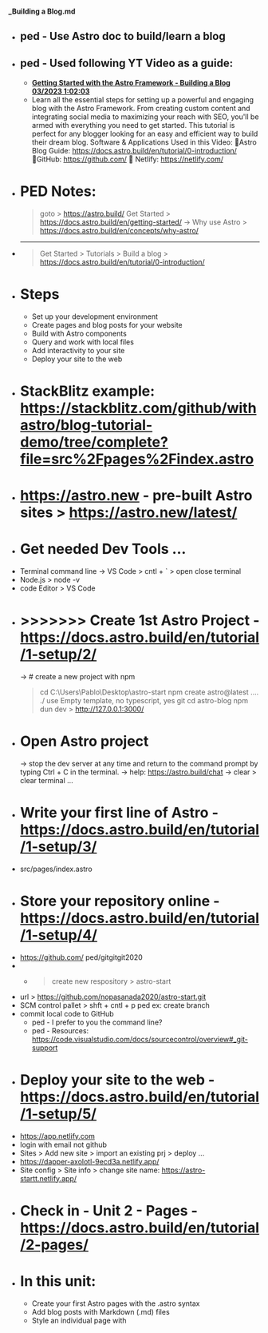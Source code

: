 #### \_Building a Blog.md

- ## ped - Use Astro doc to build/learn a blog
- ## ped - Used following YT Video as a guide:
  - [**Getting Started with the Astro Framework - Building a Blog 03/2023 1:02:03**](https://www.youtube.com/watch?v=v7ovCJ_oizI)
  - Learn all the essential steps for setting up a powerful and engaging blog with the Astro Framework. From creating custom content and integrating social media to maximizing your reach with SEO, you'll be armed with everything you need to get started. This tutorial is perfect for any blogger looking for an easy and efficient way to build their dream blog.
    Software & Applications Used in this Video:
    🔗Astro Blog Guide: https://docs.astro.build/en/tutorial/0-introduction/
    🔗GitHub: https://github.com/
    🔗 Netlify: https://netlify.com/
- # PED Notes:
  > goto > https://astro.build/
  > Get Started > https://docs.astro.build/en/getting-started/
  > -> Why use Astro > https://docs.astro.build/en/concepts/why-astro/
- ***
  > Get Started > Tutorials > Build a blog > https://docs.astro.build/en/tutorial/0-introduction/
- # Steps
  - Set up your development environment
  - Create pages and blog posts for your website
  - Build with Astro components
  - Query and work with local files
  - Add interactivity to your site
  - Deploy your site to the web
- # StackBlitz example: https://stackblitz.com/github/withastro/blog-tutorial-demo/tree/complete?file=src%2Fpages%2Findex.astro
- # https://astro.new - pre-built Astro sites > https://astro.new/latest/
- # Get needed Dev Tools ...
- Terminal command line
  -> VS Code > cntl + ` > open close terminal
- Node.js > node -v
- code Editor > VS Code
- # >>>>>>> Create 1st Astro Project - https://docs.astro.build/en/tutorial/1-setup/2/
  -> # create a new project with npm
  > cd C:\Users\Pablo\Desktop\astro-start
  > npm create astro@latest .... ./
  > use Empty template, no typescript, yes git
  > cd astro-blog
  > npm dun dev > http://127.0.0.1:3000/
- # Open Astro project
  -> stop the dev server at any time and return to the command prompt by typing Ctrl + C in the terminal.
  -> help: https://astro.build/chat
  -> clear > clear terminal ...
- # Write your first line of Astro - https://docs.astro.build/en/tutorial/1-setup/3/
- src/pages/index.astro
- # Store your repository online - https://docs.astro.build/en/tutorial/1-setup/4/
- https://github.com/ ped/gitgitgit2020
- - > create new respository > astro-start
- url > https://github.com/nopasanada2020/astro-start.git
- SCM control pallet > shft + cntl + p
  ped ex: create branch
- commit local code to GitHub
  - ped - I prefer to you the command line?
  - ped - Resources: https://code.visualstudio.com/docs/sourcecontrol/overview#_git-support
- # Deploy your site to the web - https://docs.astro.build/en/tutorial/1-setup/5/
- https://app.netlify.com
- login with email not github
- Sites > Add new site > import an existing prj > deploy ...
- https://dapper-axolotl-9ecd3a.netlify.app/
- Site config > Site info > change site name: https://astro-startt.netlify.app/
- # Check in - Unit 2 - Pages - https://docs.astro.build/en/tutorial/2-pages/
- # In this unit:
  - Create your first Astro pages with the .astro syntax
  - Add blog posts with Markdown (.md) files
  - Style an individual page with <style>
  - Apply global styles across pages
- # Create your first Astro page - https://docs.astro.build/en/tutorial/2-pages/1/
  > Create src/pages/about.astro - http://localhost:3000/about
  > Create src/pages/blog.astro - http://localhost:3000/blog
  > Add navigation links to /index & /about
  > 🎫 Unlike many frameworks, Astro uses standard HTML <a> elements to navigate between pages (also called routes), with traditional page refreshes.
